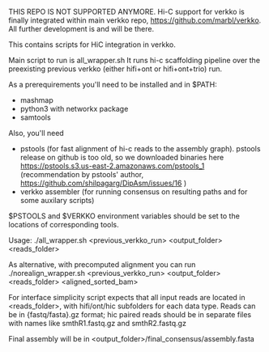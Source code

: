 THIS REPO IS NOT SUPPORTED ANYMORE. 
Hi-C support for verkko is finally integrated within main verkko repo, https://github.com/marbl/verkko. All further development is and will be there.



This contains scripts for HiC integration in verkko.

Main script to run is all_wrapper.sh
It runs hi-c scaffolding pipeline over the preexisting previous verkko (either hifi+ont or hifi+ont+trio) run.

As a prerequirements you'll need to be installed and in $PATH:
* mashmap
* python3 with networkx package
* samtools

Also, you'll need 
* pstools (for fast alignment of hi-c reads to the assembly graph). pstools release on github is too old, so we downloaded binaries here https://pstools.s3.us-east-2.amazonaws.com/pstools_1 
(recommendation by pstools' author, https://github.com/shilpagarg/DipAsm/issues/16 )
* verkko assembler (for running consensus on resulting paths and for some auxilary scripts)
 
$PSTOOLS and $VERKKO environment variables should be set to the locations of corresponding tools.

Usage:  ./all_wrapper.sh <previous_verkko_run> <output_folder> <reads_folder>

As alternative, with precomputed alignment you can run ./norealign_wrapper.sh <previous_verkko_run> <output_folder> <reads_folder> <aligned_sorted_bam>

For interface simplicity script expects that all input reads are located in <reads_folder>, with hifi/ont/hic subfolders for each data type.
Reads can be in {fastq/fasta}.gz format; hic paired reads should be in separate files with names like smthR1.fastq.gz and smthR2.fastq.gz

Final assembly will be in <output_folder>/final_consensus/assembly.fasta
